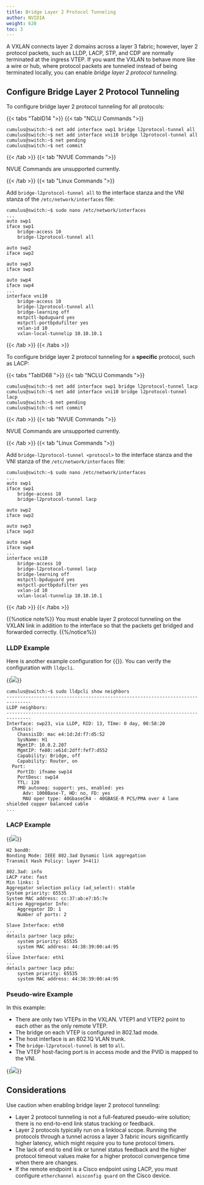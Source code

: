 ```yaml
---
title: Bridge Layer 2 Protocol Tunneling
author: NVIDIA
weight: 620
toc: 3
---
```


A VXLAN connects layer 2 domains across a layer 3 fabric; however, layer 2 protocol packets, such as LLDP, LACP, STP, and CDP are normally terminated at the ingress VTEP. If you want the VXLAN to behave more like a wire or hub, where protocol packets are tunneled instead of being terminated locally, you can enable *bridge layer 2 protocol tunneling*.

## Configure Bridge Layer 2 Protocol Tunneling

To configure bridge layer 2 protocol tunneling for all protocols:

{{< tabs "TabID14 ">}}
{{< tab "NCLU Commands ">}}

```
cumulus@switch:~$ net add interface swp1 bridge l2protocol-tunnel all
cumulus@switch:~$ net add interface vni10 bridge l2protocol-tunnel all
cumulus@switch:~$ net pending
cumulus@switch:~$ net commit
```

{{< /tab >}}
{{< tab "NVUE Commands ">}}

NVUE Commands are unsupported currently.

{{< /tab >}}
{{< tab "Linux Commands ">}}

Add `bridge-l2protocol-tunnel all` to the interface stanza and the VNI stanza of the `/etc/network/interfaces` file:

```
cumulus@switch:~$ sudo nano /etc/network/interfaces
...
auto swp1
iface swp1
    bridge-access 10
    bridge-l2protocol-tunnel all

auto swp2
iface swp2

auto swp3
iface swp3

auto swp4
iface swp4
...
interface vni10
    bridge-access 10
    bridge-l2protocol-tunnel all
    bridge-learning off
    mstpctl-bpduguard yes
    mstpctl-portbpdufilter yes
    vxlan-id 10
    vxlan-local-tunnelip 10.10.10.1
```

{{< /tab >}}
{{< /tabs >}}

To configure bridge layer 2 protocol tunneling for a **specific** protocol, such as LACP:

{{< tabs "TabID68 ">}}
{{< tab "NCLU Commands ">}}

```
cumulus@switch:~$ net add interface swp1 bridge l2protocol-tunnel lacp
cumulus@switch:~$ net add interface vni10 bridge l2protocol-tunnel lacp
cumulus@switch:~$ net pending
cumulus@switch:~$ net commit
```

{{< /tab >}}
{{< tab "NVUE Commands ">}}

NVUE Commands are unsupported currently.

{{< /tab >}}
{{< tab "Linux Commands ">}}

Add `bridge-l2protocol-tunnel <protocol>` to the interface stanza and the VNI stanza of the `/etc/network/interfaces` file:

```
cumulus@switch:~$ sudo nano /etc/network/interfaces
...
auto swp1
iface swp1
    bridge-access 10
    bridge-l2protocol-tunnel lacp

auto swp2
iface swp2

auto swp3
iface swp3

auto swp4
iface swp4
...
interface vni10
    bridge-access 10
    bridge-l2protocol-tunnel lacp
    bridge-learning off
    mstpctl-bpduguard yes
    mstpctl-portbpdufilter yes
    vxlan-id 10
    vxlan-local-tunnelip 10.10.10.1
```

{{< /tab >}}
{{< /tabs >}}

{{%notice note%}}
You must enable layer 2 protocol tunneling on the VXLAN link in addition to the interface so that the packets get bridged and forwarded correctly.
{{%/notice%}}

### LLDP Example

Here is another example configuration for {{<link title="Link Layer Discovery Protocol" tetx="LLDP">}}. You can verify the configuration with `lldpcli`.

{{<img src="/images/cumulus-linux/bridgeL2tunnel-LLDP.png">}}

```
cumulus@switch:~$ sudo lldpcli show neighbors
-------------------------------------------------------------------------------
LLDP neighbors:
-------------------------------------------------------------------------------
Interface: swp23, via LLDP, RID: 13, TIme: 0 day, 00:58:20
  Chassis:
    ChassisID: mac e4:1d:2d:f7:d5:52
    SysName: H1
    MgmtIP: 10.0.2.207
    MgmtIP: fe80::e61d:2dff:fef7:d552
    Capability: Bridge, off
    Capability: Router, on
  Port:
    PortID: ifname swp14
    PortDesc: swp14
    TTL: 120
    PMD autoneg: support: yes, enabled: yes
      Adv: 1000Base-T, HD: no, FD: yes
      MAU oper type: 40GbaseCR4 - 40GBASE-R PCS/PMA over 4 lane shielded copper balanced cable
...
```

### LACP Example

{{<img src="/images/cumulus-linux/bridgeL2tunnel-LACP.png">}}

```
H2 bond0:
Bonding Mode: IEEE 802.3ad Dynamic link aggregation
Transmit Hash Policy: layer 3+4(1)

802.3ad: info
LACP rate: fast
Min links: 1
Aggregator selection policy (ad_select): stable
System priority: 65535
System MAC address: cc:37:ab:e7:b5:7e
Active Aggregator Info:
    Aggregator ID: 1
    Number of ports: 2

Slave Interface: eth0
...
details partner lacp pdu:
    system priority: 65535
    system MAC address: 44:38:39:00:a4:95
...
Slave Interface: eth1
...
details partner lacp pdu:
    system priority: 65535
    system MAC address: 44:38:39:00:a4:95
```

### Pseudo-wire Example

In this example:
- There are only two VTEPs in the VXLAN. VTEP1 and VTEP2 point to each other as the only remote VTEP.
- The bridge on each VTEP is configured in 802.1ad mode.
- The host interface is an 802.1Q VLAN trunk.
- The `bridge-l2protocol-tunnel` is set to `all`.
- The VTEP host-facing port is in access mode and the PVID is mapped to the VNI.

{{<img src="/images/cumulus-linux/pseudoWire.png">}}

## Considerations

Use caution when enabling bridge layer 2 protocol tunneling:
- Layer 2 protocol tunneling is not a full-featured pseudo-wire solution; there is no end-to-end link status tracking or feedback.
- Layer 2 protocols typically run on a linklocal scope. Running the protocols through a tunnel across a layer 3 fabric incurs significantly higher latency, which might require you to tune protocol timers.
- The lack of end to end link or tunnel status feedback and the higher protocol timeout values make for a higher protocol convergence time when there are changes.
- If the remote endpoint is a Cisco endpoint using LACP, you must configure `etherchannel misconfig guard` on the Cisco device.
